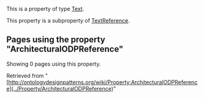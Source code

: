 This is a property of type [Text](../Type/Text "Type:Text").


This property is a subproperty of [TextReference](../Property/TextReference "Property:TextReference").




  


## Pages using the property "ArchitecturalODPReference"


Showing 0 pages using this property.



Retrieved from "[http://ontologydesignpatterns.org/wiki/Property:ArchitecturalODPReference](../Property/ArchitecturalODPReference)"
